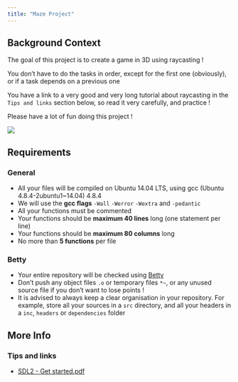 ```yaml
---
title: "Maze Project"
---
```

## Background Context

The goal of this project is to create a game in 3D using raycasting !

You don’t have to do the tasks in order, except for the first one (obviously), or if a task depends on a previous one

You have a link to a very good and very long tutorial about raycasting in the `Tips and links` section below, so read it very carefully, and practice !

Please have a lot of fun doing this project !

![](https://s3.amazonaws.com/alx-intranet.hbtn.io/uploads/medias/2020/9/8970c3ee63d8149b93e30229276c3f7580ac9447.gif?X-Amz-Algorithm=AWS4-HMAC-SHA256&X-Amz-Credential=AKIARDDGGGOUSBVO6H7D%2F20240827%2Fus-east-1%2Fs3%2Faws4_request&X-Amz-Date=20240827T183200Z&X-Amz-Expires=86400&X-Amz-SignedHeaders=host&X-Amz-Signature=48a39319f7429b99754ad48121f62328efab6d868f6053e77401011d9e0d8840)

## Requirements

### General

-   All your files will be compiled on Ubuntu 14.04 LTS, using gcc (Ubuntu 4.8.4-2ubuntu1~14.04) 4.8.4
-   We will use the **gcc flags** `-Wall` `-Werror` `-Wextra` and `-pedantic`
-   All your functions must be commented
-   Your functions should be **maximum 40 lines** long (one statement per line)
-   Your functions should be **maximum 80 columns** long
-   No more than **5 functions** per file

### Betty

-   Your entire repository will be checked using [Betty](https://intranet.alxswe.com/rltoken/f6sw5PyQ4Mj4FUVBRdAfXg "Betty")
-   Don’t push any object files `.o` or temporary files `*~`, or any unused source file if you don’t want to lose points !
-   It is advised to always keep a clear organisation in your repository. For example, store all your sources in a `src` directory, and all your headers in a `inc`, `headers` or `dependencies` folder

## More Info

### Tips and links

-   [SDL2 - Get started.pdf](https://intranet.alxswe.com/rltoken/pMnvq93vpbAh9q6inKQMuQ "SDL2 - Get started.pdf")
